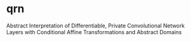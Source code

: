 # qrn
Abstract Interpretation of Differentiable, Private Convolutional Network Layers with Conditional Affine Transformations and Abstract Domains
